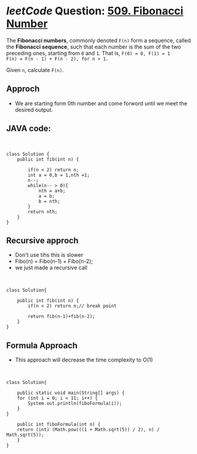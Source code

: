 # _leetCode_ Question: [509. Fibonacci Number](https://leetcode.com/problems/fibonacci-number/)

The **Fibonacci numbers**, commonly denoted `F(n)` form a sequence, called the **Fibonacci sequence**, such that each number is the sum of the two preceding ones, starting from `0` and `1`. That is,
`F(0) = 0, F(1) = 1`  
`F(n) = F(n - 1) + F(n - 2), for n > 1.`

Given `n`, calculate `F(n)`.

## Approch

- We are starting form 0th number and come forword until we meet the desired output.

## JAVA code:

<br>

    class Solution {
        public int fib(int n) {

            if(n < 2) return n;
            int a = 0,b = 1,nth =1;
            n--;
            while(n-- > 0){
                nth = a+b;
                a = b;
                b = nth;
            }
            return nth;
        }
    }

## Recursive approch

- Don't use tihs this is slower
- Fibo(n) = Fibo(n-1) + Fibo(n-2);
- we just made a recursive call

<br>

    class Solution{

        public int fib(int n) {
            if(n < 2) return n;// break point

            return fib(n-1)+fib(n-2);
        }
    }


## Formula Approach
- This approach will decrease the time complexity to O(1)

<br>

    class Solution{
        
        public static void main(String[] args) {
        for (int i = 0; i < 11; i++) {
            System.out.println(fiboFormula(i));
        }
    }
        
        public int fiboFormula(int n) {
        return (int) (Math.pow(((1 + Math.sqrt(5)) / 2), n) / Math.sqrt(5));
        }
    }
